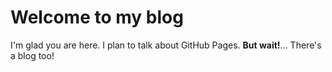 # Welcome to my blog

I'm glad you are here. I plan to talk about GitHub Pages.  **But wait!**...
There's a blog too!
